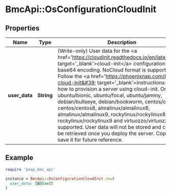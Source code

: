 # BmcApi::OsConfigurationCloudInit

## Properties

| Name | Type | Description | Notes |
| ---- | ---- | ----------- | ----- |
| **user_data** | **String** | (Write-only) User data for the &lt;a href&#x3D;&#39;https://cloudinit.readthedocs.io/en/latest/&#39; target&#x3D;&#39;_blank&#39;&gt;cloud-init&lt;/a&gt; configuration in base64 encoding. NoCloud format is supported. Follow the &lt;a href&#x3D;&#39;https://phoenixnap.com/kb/bmc-cloud-init&#39; target&#x3D;&#39;_blank&#39;&gt;instructions&lt;/a&gt; on how to provision a server using cloud-init. Only ubuntu/bionic, ubuntu/focal, ubuntu/jammy, debian/bullseye, debian/bookworm, centos/centos7, centos/centos8, almalinux/almalinux8, almalinux/almalinux9, rockylinux/rockylinux8, rockylinux/rockylinux9 and virtuozzo/virtuozzo7 are supported. User data will not be stored and cannot be retrieved once you deploy the server. Copy and save it for future reference. | [optional] |

## Example

```ruby
require 'pnap_bmc_api'

instance = BmcApi::OsConfigurationCloudInit.new(
  user_data: [B@5ae15
)
```

